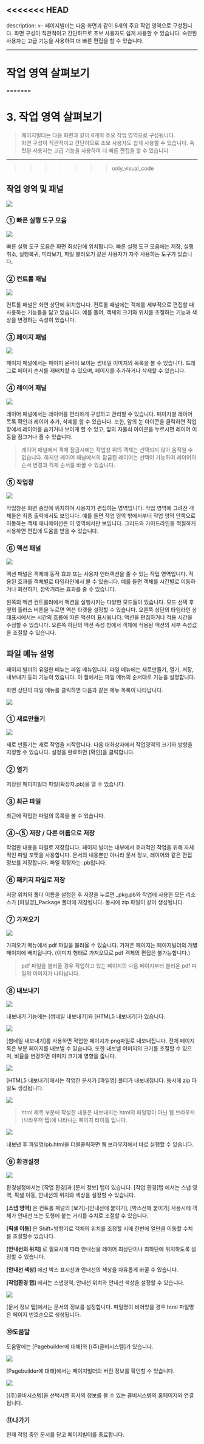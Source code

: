 <<<<<<< HEAD
---
description: >-
  페이지빌더는 다음 화면과 같이 6개의 주요 작업 영역으로 구성됩니다.  화면 구성이 직관적이고 간단하므로 초보 사용자도 쉽게 사용할 수
  있습니다. 숙련된 사용자는 고급 기능을 사용하여 더 빠른 편집을 할 수 있습니다.
  
---

# **작업 영역 살펴보기**
=======
# **3. 작업 영역 살펴보기**
>페이지빌더는 다음 화면과 같이 6개의 주요 작업 영역으로 구성됩니다. <br>
화면 구성이 직관적이고 간단하므로 초보 사용자도 쉽게 사용할 수 있습니다. 
숙련된 사용자는 고급 기능을 사용하여 더 빠른 편집을 할 수 있습니다.

----
>>>>>>> only_visual_code

## **작업 영역 및 패널**

![](.gitbook/assets/03-inter.png)

### **① 빠른 실행 도구 모음**

![](.gitbook/assets/03-inter-2.jpg)

빠른 실행 도구 모음은 화면 최상단에 위치합니다. 빠른 실행 도구 모음에는 저장, 실행취소, 실행복귀, 미리보기, 파일 불러오기 같은 사용자가 자주 사용하는 도구가 있습니다.

### **② 컨트롤 패널**

![](.gitbook/assets/03-inter-3.png)

컨트롤 패널은 화면 상단에 위치합니다. 컨트롤 패널에는 객체를 세부적으로 편집할 때 사용하는 기능들을 담고 있습니다. 예를 들어, 객체의 크기와 위치를 조절하는 기능과 색상을 변경하는 속성이 있습니다.

### **③ 페이지 패널**

![](.gitbook/assets/03-inter-4.jpg)

페이지 패널에서는 페이지 윤곽이 보이는 썸네일 이미지의 목록을 볼 수 있습니다. 드래그로 페이지 순서를 재배치할 수 있으며, 페이지를 추가하거나 삭제할 수 있습니다.

### **④ 레이어 패널**

![](.gitbook/assets/03-inter-5.jpg)

레이어 패널에서는 레이어를 편리하게 구성하고 관리할 수 있습니다. 페이지별 레이어 목록 확인과 레이어 추가, 삭제를 할 수 있습니다. 또한, 앞의 눈 아이콘을 클릭하면 작업창에서 레이어를 숨기거나 보이게 할 수 있고, 앞의 자물쇠 아이콘을 누르시면 레이어 이동을 잠그거나 풀 수 있습니다.

> 레이어 패널에서 객체 잠금시에는 작업창 위의 객체는 선택되지 않아 움직일 수 없습니다. 하지만 레이어 패널에서의 잠금된 레이어는 선택이 가능하여 레이어의 순서 변경과 객체 순서를 바꿀 수 있습니다.

### **⑤ 작업창**

![](.gitbook/assets/03-inter-6.jpg)

작업창은 화면 중앙에 위치하며 사용자가 편집하는 영역입니다. 작업 영역에 그려진 객체들은 최종 출력에서도 보입니다. 예를 들면 작업 영역 밖에서부터 작업 영역 안쪽으로 이동하는 객체 애니메이션은 이 영역에서만 보입니다. 그리드와 가이드라인을 적절하게 사용하면 편집에 도움을 받을 수 있습니다.

### **⑥ 액션 패널**

![](.gitbook/assets/03-inter-7.jpg)

액션 패널은 객체에 동작 효과 또는 사용자 인터랙션을 줄 수 있는 작업 영역입니다. 적용된 효과를 객체별로 타임라인에서 볼 수 있습니다. 예를 들면 객체를 시간별로 이동하거나 회전하기, 깜박거리는 효과를 줄 수 있습니다.

왼쪽의 액션 컨트롤러에서 액션을 실행시키는 다양한 모드들이 있습니다. 모드 선택 후 옆의 플러스 버튼을 누르면 액션 타켓을 설정할 수 있습니다. 오른쪽 상단의 타임라인 상태표시에서는 시간의 흐름에 따른 액션이 표시됩니다. 액션을 편집하거나 적용 시간을 수정할 수 있습니다. 오른쪽 하단의 액션 속성 창에서 객체에 적용된 액션의 세부 속성값을 조절할 수 있습니다.

## **파일 메뉴 설명**

페이지 빌더의 유일한 메뉴는 파일 메뉴입니다. 파일 메뉴에는 새로만들기, 열기, 저장, 내보내기 등의 기능이 있습니다. 이 절에서는 파일 메뉴의 순서대로 기능을 설명합니다.

화면 상단의 파일 메뉴를 클릭하면 다음과 같은 메뉴 목록이 나타납니다.

![](.gitbook/assets/03-1.png)

### **① 새로만들기**

![](.gitbook/assets/03-2.jpg)

새로 만들기는 새로 작업을 시작합니다. 다음 대화상자에서 작업영역의 크기와 방향을 지정할 수 있습니다. 설정을 완료하면 \[확인\]을 클릭합니다.

### **② 열기**

저장된 페이지빌더 파일\(확장자.pb\)을 열 수 있습니다.

### **③ 최근 파일**

최근에 작업한 파일의 목록을 볼 수 있습니다.

### **④~⑤ 저장 / 다른 이름으로 저장**

작업한 내용을 파일로 저장합니다. 페이지 빌더는 내부에서 효과적인 작업을 위해 자체적인 파일 포맷을 사용합니다. 문서의 내용뿐만 아니라 문서 정보, 레이어와 같은 편집 정보를 저장합니다. 파일 확장자는 .pb입니다.

### **⑥ 패키지 파일로 저장**

저장 위치와 폴더 이름을 설정한 후 저장을 누르면 \_pkg.pb와 작업에 사용한 모든 리소스가 \[파일명\]\_Package 폴더에 저장됩니다. 동시에 zip 파일이 같이 생성됩니다.

### **⑦ 가져오기**

![](.gitbook/assets/03-3.jpg)

가져오기 메뉴에서 pdf 파일을 불러올 수 있습니다. 가져온 페이지는 페이지빌더의 개별 페이지에 배치됩니다. \(이미지 형태로 가져오므로 pdf 객체의 편집은 불가능합니다.\)

> pdf 파일을 불러올 경우 작업하고 있는 페이지의 다음 페이지부터 불러온 pdf 파일의 이미지가 나타납니다.

### **⑧ 내보내기**

![](.gitbook/assets/undefined%20%282%29.jpg)

내보내기 기능에는 \[썸네일 내보내기\]와 \[HTML5 내보내기\]가 있습니다.

![](.gitbook/assets/undefined%20%287%29.jpg)

\[썸네일 내보내기\]를 사용하면 작업한 페이지가 png파일로 내보내집니다. 전체 페이지 혹은 부분 페이지를 내보낼 수 있습니다. 또한 내보낼 이미지의 크기를 조절할 수 있으며, 비율을 변경하면 이미지 크기에 영향을 줍니다.

![](.gitbook/assets/3-5.png)

\[HTML5 내보내기\]에서는 작업한 문서가 \[파일명\] 폴더가 내보내집니다. 동시에 zip 파일도 생성됩니다.

![](.gitbook/assets/undefined%20%281%29.png)

> html 제목 부분에 작성한 내용은 내보내지는 html의 파일명이 아닌 웹 브라우저 \(브라우저 탭\)에 나타나는 페이지 타이틀 입니다.

![](.gitbook/assets/3-5%20%281%29.jpg)

내보낸 후 파일명/pb.html을 더블클릭하면 웹 브라우저에서 바로 실행할 수 있습니다.

### **⑨ 환경설정**

![](.gitbook/assets/3-6.png)

환경설정에서는 \[작업 환경\]과 \[문서 정보\] 탭이 있습니다. \[작업 환경\]탭 에서는 스냅 영역, 픽셀 이동, 안내선의 위치와 색상을 설정할 수 있습니다.

**\[스냅 영역\]** 은 컨트롤 패널의 \[보기\]-\[안내선에 붙이기\], \[박스선에 붙이기\] 사용시에 객체가 안내선 또는 도형에 붙는 거리를 수치로 조절할 수 있습니다.

**\[픽셀 이동\]** 은 Shift+방향기로 객체의 위치를 조정할 시에 한번에 얼만큼 이동할 수치를 조절할수 있습니다.

**\[안내선의 위치\]** 로 필요시에 따라 안내선을 레이어 최상단이나 최하단에 위치하도록 설정할 수 있습니다.

**\[안내선 색상\]** 에선 박스 표시선과 안내선의 색상을 자유롭게 바꿀 수 있습니다.

**\[작업환경 탭\]** 에서는 스냅영역, 안내선 위치와 안내선 색상을 설정할 수 있습니다.

![](.gitbook/assets/3-7.jpg)

\[문서 정보 탭\]에서는 문서의 정보를 설정합니다. 파일명이 비어있을 경우 html 파일명은 페이지 번호순으로 생성됩니다.

### **⑩도움말**

도움말에는 \[Pagebuilder에 대해\]와 \[\(주\)클비시스템\]가 있습니다.

![](.gitbook/assets/2-0.jpg)

\[Pagebuilder에 대해\]에서는 페이지빌더의 버전 정보를 확인할 수 있습니다.

![](.gitbook/assets/undefined%20%286%29.jpg)

\[\(주\)클비시스템\]을 선택시엔 회사의 정보를 볼 수 있는 클비시스템의 홈페이지와 연결됩니다.

### **⑪나가기**

현재 작업 중인 문서를 닫고 페이지빌더를 종료합니다.

